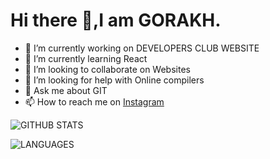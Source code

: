 # Hi there 👋,I am GORAKH.

- 🔭 I’m currently working on DEVELOPERS CLUB WEBSITE
- 🌱 I’m currently learning React
- 👯 I’m looking to collaborate on Websites
- 🤔 I’m looking for help with Online compilers 
- 💬 Ask me about GIT
- 📫 How to reach me on [Instagram](https://www.instagram.com/grc__sr/) 

![GITHUB STATS](https://github-readme-stats.vercel.app/api?username=chavangorakh1999&theme=lowcontrast&show_icons=true&count_private=)

![LANGUAGES](https://github-readme-stats.vercel.app/api/top-langs/?username=chavangorakh1999&layout=compact)
